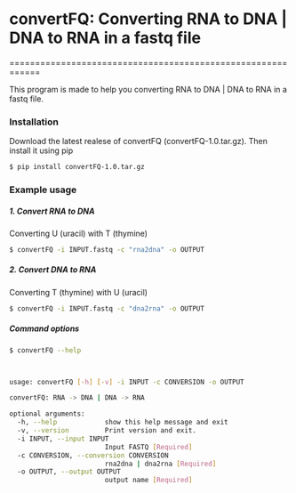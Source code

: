 # convertFQ: Converting RNA to DNA | DNA to RNA in a fastq file
============================================================

This program is made to help you converting RNA to DNA | DNA to RNA in a fastq file.

### Installation

Download the latest realese of convertFQ (convertFQ-1.0.tar.gz). Then install it using pip

```bash
$ pip install convertFQ-1.0.tar.gz
```

### Example usage

##### 1. Convert RNA to DNA
Converting U (uracil) with T (thymine)

```bash
$ convertFQ -i INPUT.fastq -c "rna2dna" -o OUTPUT
```

##### 2. Convert DNA to RNA
Converting T (thymine) with U (uracil)

```bash
$ convertFQ -i INPUT.fastq -c "dna2rna" -o OUTPUT
```

##### Command options
```bash
$ convertFQ --help



usage: convertFQ [-h] [-v] -i INPUT -c CONVERSION -o OUTPUT

convertFQ: RNA -> DNA | DNA -> RNA

optional arguments:
  -h, --help            show this help message and exit
  -v, --version         Print version and exit.
  -i INPUT, --input INPUT
                        Input FASTQ [Required]
  -c CONVERSION, --conversion CONVERSION
                        rna2dna | dna2rna [Required]
  -o OUTPUT, --output OUTPUT
                        output name [Required]
```